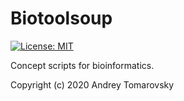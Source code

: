# Biotoolsoup
[![License: MIT](https://img.shields.io/badge/License-MIT-yellow.svg)](https://opensource.org/licenses/MIT)

Сoncept scripts for bioinformatics.

Copyright (c) 2020 Andrey Tomarovsky
